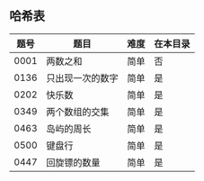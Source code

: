 ## 哈希表
|题号|题目|难度|在本目录|
|----|----|----|----|
|0001|两数之和|简单|否|
|0136|只出现一次的数字|简单|是|
|0202|快乐数|简单|是|
|0349|两个数组的交集|简单|是|
|0463|岛屿的周长|简单|是|
|0500|键盘行|简单|是|
|0447|回旋镖的数量|简单|是|